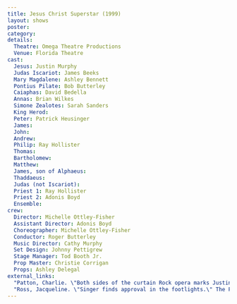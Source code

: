 ```yaml
---
title: Jesus Christ Superstar (1999)
layout: shows
poster:
category:
details:
  Theatre: Omega Theatre Productions
  Venue: Florida Theatre
cast:
  Jesus: Justin Murphy
  Judas Iscariot: James Beeks
  Mary Magdalene: Ashley Bennett
  Pontius Pilate: Bob Butterley
  Caiaphas: David Bedella
  Annas: Brian Wilkes
  Simone Zealotes: Sarah Sanders
  King Herod:
  Peter: Patrick Heusinger
  James:
  John:
  Andrew:
  Philip: Ray Hollister
  Thomas:
  Bartholomew:
  Matthew:
  James, son of Alphaeus:
  Thaddaeus:
  Judas (not Iscariot):
  Priest 1: Ray Hollister
  Priest 2: Adonis Boyd
  Ensemble: 
crew:
  Director: Michelle Ottley-Fisher
  Assistant Director: Adonis Boyd
  Choreographer: Michelle Ottley-Fisher
  Conductor: Roger Butterley
  Music Director: Cathy Murphy
  Set Design: Johnny Pettigrew
  Stage Manager: Tod Booth Jr.
  Prop Master: Christie Corrigan
  Props: Ashley Delegal
external_links:
  "Patton, Charlie. \"Both sides of the curtain Rock opera marks Justin Murphy's professional leap to actor, producer.\" The Florida Times-Union, City ed., sec. Lifestyle, 13 Aug. 1999, pp. E-1": /media/news/Both_sides_of_the_curtain_Rock_opera_marks_Justin__Florida_Times-Union_The_Jacksonville_FL___August_13_1999__pE-1.pdf
  "Ross, Jacqueline. \"Singer finds approval in the footlights.\" The Florida Times-Union, City ed., sec. Lifestyle, 13 Aug. 1999, pp. E-1.": \media\news\Singer_finds_approval_in_the_footlights__Florida_Times-Union_The_Jacksonville_FL___August_13_1999__pE-1.pdf
---
```

